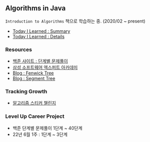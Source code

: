 ## Algorithms in Java 
`Introduction to Algorithms` 책으로 학습하는 중. (2020/02 ~ present)
* [Today I Learned : Summary](./src/TIL.md)
* [Today I Learned : Details](./TIL)


### Resources 
* [백준 사이트 : 단계별 문제풀이](https://www.acmicpc.net/step)
* [삼성 소프트웨어 엑스퍼트 아카데미](https://swexpertacademy.com/main/main.do)
* [Blog : Fenwick Tree](https://www.acmicpc.net/blog/view/21)
* [Blog : Segment Tree](https://www.acmicpc.net/blog/view/9)
    

### Tracking Growth 
* [알고리즘 스티커 챌린지](https://docs.google.com/document/d/1FPv4DZzGvhpBymgTOMZcmJU8vpICwJsh_axi21vbTFg/edit?usp=sharing)

### Level Up Career Project
* 백준 단계별 문제풀이 1단계 ~ 40단계
* 22년 6월 1주 : 1단계 ~ 3단계 